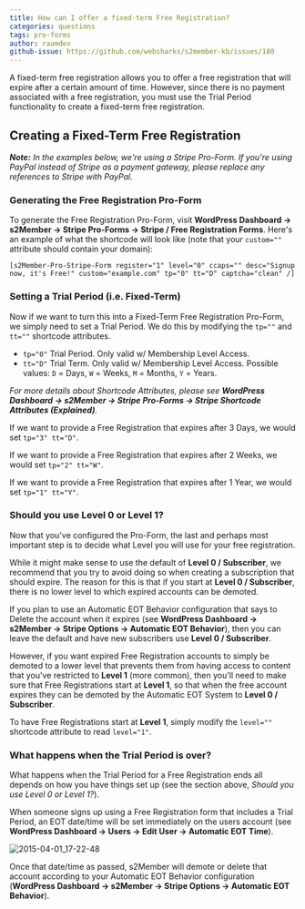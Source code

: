 ```yaml
---
title: How can I offer a fixed-term Free Registration?
categories: questions
tags: pro-forms
author: raamdev
github-issue: https://github.com/websharks/s2member-kb/issues/180
---
```


A fixed-term free registration allows you to offer a free registration that will expire after a certain amount of time. However, since there is no payment associated with a free registration, you must use the Trial Period functionality to create a fixed-term free registration.

## Creating a Fixed-Term Free Registration

_**Note:** In the examples below, we're using a Stripe Pro-Form. If you're using PayPal instead of Stripe as a payment gateway, please replace any references to Stripe with PayPal._

### Generating the Free Registration Pro-Form

To generate the Free Registration Pro-Form, visit **WordPress Dashboard → s2Member → Stripe Pro-Forms → Stripe / Free Registration Forms**. Here's an example of what the shortcode will look like (note that your `custom=""` attribute should contain your domain):

```text
[s2Member-Pro-Stripe-Form register="1" level="0" ccaps="" desc="Signup now, it's Free!" custom="example.com" tp="0" tt="D" captcha="clean" /]
```

### Setting a Trial Period (i.e. Fixed-Term)

Now if we want to turn this into a Fixed-Term Free Registration Pro-Form, we simply need to set a Trial Period. We do this by modifying the `tp=""` and `tt=""` shortcode attributes.

- `tp="0"` Trial Period. Only valid w/ Membership Level Access.
- `tt="D"` Trial Term. Only valid w/ Membership Level Access. Possible values: `D` = Days, `W` = Weeks, `M` = Months, `Y` = Years.

_For more details about Shortcode Attributes, please see **WordPress Dashboard → s2Member → Stripe Pro-Forms → Stripe Shortcode Attributes (Explained)**._

If we want to provide a Free Registration that expires after 3 Days, we would set `tp="3" tt="D"`.

If we want to provide a Free Registration that expires after 2 Weeks, we would set `tp="2" tt="W"`.

If we want to provide a Free Registration that expires after 1 Year, we would set `tp="1" tt="Y"`.

### Should you use Level 0 or Level 1?

Now that you've configured the Pro-Form, the last and perhaps most important step is to decide what Level you will use for your free registration. 

While it might make sense to use the default of **Level 0 / Subscriber**, we recommend that you try to avoid doing so when creating a subscription that should expire. The reason for this is that if you start at **Level 0 / Subscriber**, there is no lower level to which expired accounts can be demoted.

If you plan to use an Automatic EOT Behavior configuration that says to Delete the account when it expires (see **WordPress Dashboard → s2Member → Stripe Options → Automatic EOT Behavior**), then you can leave the default and have new subscribers use **Level 0 / Subscriber**. 

However, if you want expired Free Registration accounts to simply be demoted to a lower level that prevents them from having access to content that you've restricted to **Level 1** (more common), then you'll need to make sure that Free Registrations start at **Level 1**, so that when the free account expires they can be demoted by the Automatic EOT System to **Level 0 / Subscriber**. 

To have Free Registrations start at **Level 1**, simply modify the `level=""` shortcode attribute to read `level="1"`.

### What happens when the Trial Period is over?

What happens when the Trial Period for a Free Registration ends all depends on how you have things set up (see the section above, _Should you use Level 0 or Level 1?_).

When someone signs up using a Free Registration form that includes a Trial Period, an EOT date/time will be set immediately on the users account (see **WordPress Dashboard → Users → Edit User → Automatic EOT Time**). 

![2015-04-01_17-22-48](https://cloud.githubusercontent.com/assets/53005/6952893/bd77cf80-d893-11e4-88b8-18a62b487d57.png)

Once that date/time as passed, s2Member will demote or delete that account according to your Automatic EOT Behavior configuration (**WordPress Dashboard → s2Member → Stripe Options → Automatic EOT Behavior**).
